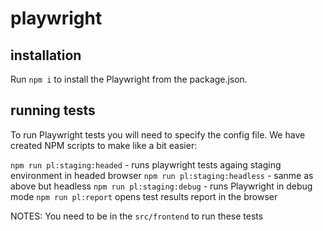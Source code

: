 # playwright
## installation
Run `npm i` to install the Playwright from the package.json.

## running tests
To run Playwright tests you will need to specify the config file. We have created NPM scripts to make like a bit easier:

`npm run pl:staging:headed` - runs playwright tests againg staging environment in headed browser
`npm run pl:staging:headless` - sanme as above but headless
`npm run pl:staging:debug` - runs Playwright in debug mode
`npm run pl:report` opens test results report in the browser

NOTES: 
You need to be in the `src/frontend` to run these tests